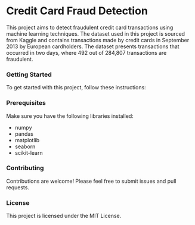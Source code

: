 # Credit Card Fraud Detection
This project aims to detect fraudulent credit card transactions using machine learning techniques. The dataset used in this project is sourced from Kaggle and contains transactions made by credit cards in September 2013 by European cardholders. The dataset presents transactions that occurred in two days, where 492 out of 284,807 transactions are fraudulent.

### Getting Started
To get started with this project, follow these instructions:

### Prerequisites
Make sure you have the following libraries installed:

- numpy
- pandas
- matplotlib
- seaborn
- scikit-learn


### Contributing
Contributions are welcome! Please feel free to submit issues and pull requests.

### License
This project is licensed under the MIT License.
